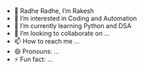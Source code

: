 

- 👋 Radhe Radhe, I’m Rakesh
- 👀 I’m interested in Coding and Automation
- 🌱 I’m currently learning Python and DSA
- 💞️ I’m looking to collaborate on ...
- 📫 How to reach me ...
- 😄 Pronouns: ...
- ⚡ Fun fact: ...

<!---
rakeshnigania01/rakeshnigania01 is a ✨ special ✨ repository because its `README.md` (this file) appears on your GitHub profile.
You can click the Preview link to take a look at your changes.
--->

